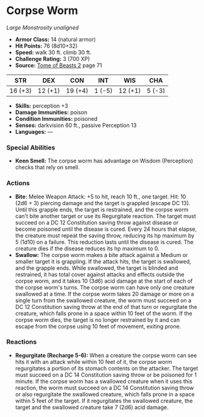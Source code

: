 # Corpse Worm

*Large* *Monstrosity* *unaligned*

- **Armor Class:** 14 (natural armor)
- **Hit Points:** 76 (8d10+32)
- **Speed:** walk 30 ft. climb 30 ft.
- **Challenge Rating:** 3 (700 XP)
- **Source:** [Tome of Beasts 2](https://koboldpress.com/kpstore/product/tome-of-beasts-2-for-5th-edition) page 71

| STR | DEX | CON | INT | WIS | CHA |
| --- | --- | --- | --- | --- | --- |
| 16 (+3) | 12 (+1) | 19 (+4) | 1 (-5) | 12 (+1) | 5 (-3) |

- **Skills:** perception +3
- **Damage Immunities:** poison
- **Condition Immunities:** poisoned
- **Senses:** darkvision 60 ft., passive Perception 13
- **Languages:** —

### Special Abilities

- **Keen Smell:** The corpse worm has advantage on Wisdom (Perception) checks that rely on smell.

### Actions

- **Bite:** Melee Weapon Attack: +5 to hit, reach 10 ft., one target. Hit: 10 (2d6 + 3) piercing damage and the target is grappled (escape DC 13). Until this grapple ends, the target is restrained, and the corpse worm can't bite another target or use its Regurgitate reaction. The target must succeed on a DC 12 Constitution saving throw against disease or become poisoned until the disease is cured. Every 24 hours that elapse, the creature must repeat the saving throw, reducing its hp maximum by 5 (1d10) on a failure. This reduction lasts until the disease is cured. The creature dies if the disease reduces its hp maximum to 0.
- **Swallow:** The corpse worm makes a bite attack against a Medium or smaller target it is grappling. If the attack hits, the target is swallowed, and the grapple ends. While swallowed, the target is blinded and restrained, it has total cover against attacks and effects outside the corpse worm, and it takes 10 (3d6) acid damage at the start of each of the corpse worm's turns. The corpse worm can have only one creature swallowed at a time. If the corpse worm takes 20 damage or more on a single turn from the swallowed creature, the worm must succeed on a DC 12 Constitution saving throw at the end of that turn or regurgitate the creature, which falls prone in a space within 10 feet of the worm. If the corpse worm dies, the target is no longer restrained by it and can escape from the corpse using 10 feet of movement, exiting prone.

### Reactions

- **Regurgitate (Recharge 5-6):** When a creature the corpse worm can see hits it with an attack while within 10 feet of it, the corpse worm regurgitates a portion of its stomach contents on the attacker. The target must succeed on a DC 14 Constitution saving throw or be poisoned for 1 minute. If the corpse worm has a swallowed creature when it uses this reaction, the worm must succeed on a DC 14 Constitution saving throw or also regurgitate the swallowed creature, which falls prone in a space within 5 feet of the target. If it regurgitates the swallowed creature, the target and the swallowed creature take 7 (2d6) acid damage.


